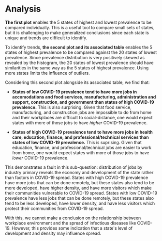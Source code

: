 # Analysis

**The first plot** enables the 5 states of highest and lowest prevalence to be compared individually. This is a useful tool to compare small sets of states, but it is challenging to make generalized conclusions since each state is unique and trends are difficult to identify.

To identify trends, **the second plot and its associated table** enables the 5 states of highest prevalence to be compared against the 20 states of lowest prevalence. Since prevalence distribution is very positively skewed as revealed by the histogram, the 20 states of lowest prevalence should have similarities in the same way as the 5 states of highest prevalence. Using more states limits the influence of outliers.

Considering this second plot alongside its associated table, we find that:

- **States of low COVID-19 prevalence tend to have more jobs in accomodations and food services, manufacturing, administration and support, construction, and government than states of high COVID-19 prevalence.** This is also surprising. Given that food service, manufacturing, and construction jobs are impossible to do from home and their workplaces are difficult to social-distance, one would expect states with more of those jobs to have *higher* COVID-19 prevalence.

- **States of high COVID-19 prevalence tend to have more jobs in health care, education, finance, and professional/technical services than states of low COVID-19 prevalence.** This is suprising. Given that education, finance, and professional/technical jobs are easier to work from home, one would expect states with more of those jobs to have *lower* COVID-19 prevalence.
  
This demonstrates a fault in this sub-question: distribution of jobs by industry primary reveals the economy and development of the state rather than factors in COVID-19 spread. States with high COVID-19 prevalence have more jobs that can be done remotely, but these states also tend to be more developed, have higher density, and have more visitors which make their communities vulnerable to COVID-19 spread. States with low COVID-19 prevalence have less jobs that can be done remotely, but these states also tend to be less developed, have lower density, and have less visitors which protect their communities from COVID-19 spread.

With this, we cannot make a conclusion on the relationship between workplace environment and the spread of infectious diseases like COVID-19. However, this provides some indication that a state's level of development and density may influence spread.
